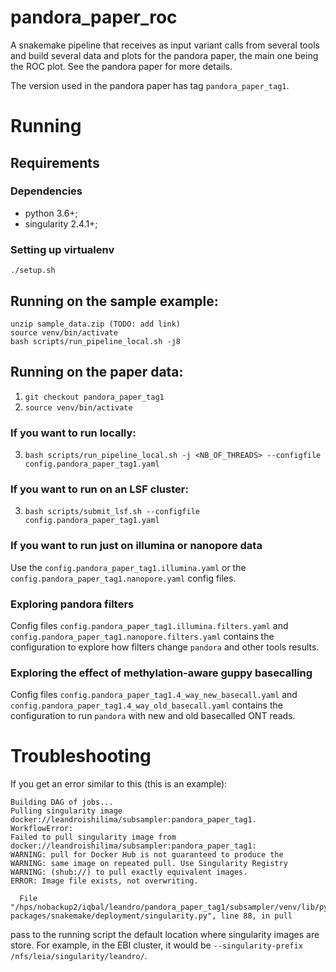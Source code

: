 # pandora_paper_roc

A snakemake pipeline that receives as input variant calls from several tools and build several data and plots for the
pandora paper, the main one being the ROC plot. See the pandora paper for more details.

The version used in the pandora paper has tag `pandora_paper_tag1`.

# Running

## Requirements

### Dependencies

* python 3.6+;
* singularity 2.4.1+;


### Setting up virtualenv
`./setup.sh`

## Running on the sample example:
```
unzip sample_data.zip (TODO: add link)
source venv/bin/activate
bash scripts/run_pipeline_local.sh -j8
```

## Running on the paper data:

1. `git checkout pandora_paper_tag1`
2. `source venv/bin/activate`

### If you want to run locally:
3. `bash scripts/run_pipeline_local.sh -j <NB_OF_THREADS> --configfile config.pandora_paper_tag1.yaml`

### If you want to run on an LSF cluster:
3. `bash scripts/submit_lsf.sh --configfile config.pandora_paper_tag1.yaml`

### If you want to run just on illumina or nanopore data

Use the `config.pandora_paper_tag1.illumina.yaml` or the `config.pandora_paper_tag1.nanopore.yaml` config files.

### Exploring pandora filters

Config files `config.pandora_paper_tag1.illumina.filters.yaml` and `config.pandora_paper_tag1.nanopore.filters.yaml` 
contains the configuration to explore how filters change `pandora` and other tools results.

### Exploring the effect of methylation-aware guppy basecalling

Config files `config.pandora_paper_tag1.4_way_new_basecall.yaml` and `config.pandora_paper_tag1.4_way_old_basecall.yaml`
contains the configuration to run `pandora` with new and old basecalled ONT reads. 

# Troubleshooting

If you get an error similar to this (this is an example):
```
Building DAG of jobs...
Pulling singularity image docker://leandroishilima/subsampler:pandora_paper_tag1.
WorkflowError:
Failed to pull singularity image from docker://leandroishilima/subsampler:pandora_paper_tag1:
WARNING: pull for Docker Hub is not guaranteed to produce the
WARNING: same image on repeated pull. Use Singularity Registry
WARNING: (shub://) to pull exactly equivalent images.
ERROR: Image file exists, not overwriting.

  File "/hps/nobackup2/iqbal/leandro/pandora_paper_tag1/subsampler/venv/lib/python3.7/site-packages/snakemake/deployment/singularity.py", line 88, in pull
```

pass to the running script the default location where singularity images are store.
For example, in the EBI cluster, it would be `--singularity-prefix /nfs/leia/singularity/leandro/`.

